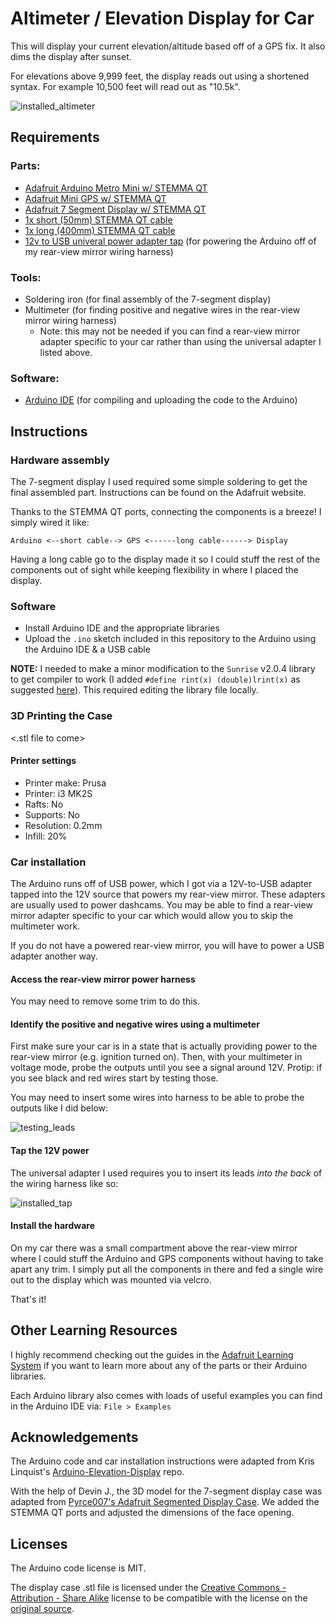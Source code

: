 # Altimeter / Elevation Display for Car

This will display your current elevation/altitude based off of a GPS fix. It also dims the display after sunset. 

For elevations above 9,999 feet, the display reads out using a shortened syntax. For example 10,500 feet will read out as "10.5k".

![installed_altimeter](https://github.com/user-attachments/assets/f73971af-cc9b-4cc4-bcb3-9e36a53d3b15)

## Requirements

### Parts:
* [Adafruit Arduino Metro Mini w/ STEMMA QT](https://www.adafruit.com/product/2590)
* [Adafruit Mini GPS w/ STEMMA QT](https://www.adafruit.com/product/4415)
* [Adafruit 7 Segment Display w/ STEMMA QT](https://www.adafruit.com/product/878)
* [1x short (50mm) STEMMA QT cable](https://www.adafruit.com/product/4399)
* [1x long (400mm) STEMMA QT cable](https://www.adafruit.com/product/5385)
* [12v to USB univeral power adapter tap](https://www.amazon.com/dp/B0D4LGW3JM) (for powering the Arduino off of my rear-view mirror wiring harness)

### Tools:
* Soldering iron (for final assembly of the 7-segment display)
* Multimeter (for finding positive and negative wires in the rear-view mirror wiring harness)
    * Note: this may not be needed if you can find a rear-view mirror adapter specific to your car rather than using the universal adapter I listed above.

### Software:
* [Arduino IDE](https://docs.arduino.cc/software/ide/#ide-v2) (for compiling and uploading the code to the Arduino)

## Instructions

### Hardware assembly
The 7-segment display I used required some simple soldering to get the final assembled part. Instructions can be found on the Adafruit website.

Thanks to the STEMMA QT ports, connecting the components is a breeze! I simply wired it like:

```
Arduino <--short cable--> GPS <------long cable------> Display
```

Having a long cable go to the display made it so I could stuff the rest of the components out of sight while keeping flexibility in where I placed the display.

### Software
* Install Arduino IDE and the appropriate libraries
* Upload the `.ino` sketch included in this repository to the Arduino using the Arduino IDE & a USB cable

**NOTE:** I needed to make a minor modification to the `Sunrise` v2.0.4 library to get compiler to work (I added `#define rint(x) (double)lrint(x)` as suggested [here](https://github.com/signetica/SunRise/blob/93c2db79c580f0758d3f497aed1d599d7d815036/SunRise.cpp#L263)). 
This required editing the library file locally. 

### 3D Printing the Case
<.stl file to come>

#### Printer settings
- Printer make: Prusa
- Printer: i3 MK2S
- Rafts: No
- Supports: No
- Resolution: 0.2mm
- Infill: 20%

### Car installation
The Arduino runs off of USB power, which I got via a 12V-to-USB adapter tapped into the 12V source that powers my rear-view mirror. 
These adapters are usually used to power dashcams. 
You may be able to find a rear-view mirror adapter specific to your car which would allow you to skip the multimeter work.

If you do not have a powered rear-view mirror, you will have to power a USB adapter another way.

#### Access the rear-view mirror power harness 
You may need to remove some trim to do this.

#### Identify the positive and negative wires using a multimeter
First make sure your car is in a state that is actually providing power to the rear-view mirror (e.g. ignition turned on). Then, with your multimeter in voltage mode, probe the outputs until you see a signal around 12V. Protip: if you see black and red wires start by testing those. 

You may need to insert some wires into harness to be able to probe the outputs like I did below:

![testing_leads](https://github.com/user-attachments/assets/1bfcbf1b-6476-44bb-94f8-dab262eb5149)


#### Tap the 12V power
The universal adapter I used requires you to insert its leads *into the back* of the wiring harness like so:

![installed_tap](https://github.com/user-attachments/assets/8e88bfdc-2a13-4f1e-8def-8ad9cea59d59)

#### Install the hardware
On my car there was a small compartment above the rear-view mirror where I could stuff the Arduino and GPS components without having to take apart any trim. I simply put all the components in there and fed a single wire out to the display which was mounted via velcro.

That's it!

## Other Learning Resources
I highly recommend checking out the guides in the [Adafruit Learning System](https://learn.adafruit.com/) if you want to learn more about any of the parts or their Arduino libraries. 

Each Arduino library also comes with loads of useful examples you can find in the Arduino IDE via: `File > Examples`

## Acknowledgements
The Arduino code and car installation instructions were adapted from Kris Linquist's [Arduino-Elevation-Display](https://github.com/klinquist/Arduino-Elevation-Display) repo.

With the help of Devin J., the 3D model for the 7-segment display case was adapted from [Pyrce007's Adafruit Segmented Display Case](https://www.thingiverse.com/thing:2669204). We added the STEMMA QT ports and adjusted the dimensions of the face opening. 


## Licenses
The Arduino code license is MIT.

The display case .stl file is licensed under the [Creative Commons - Attribution - Share Alike](https://creativecommons.org/licenses/by-sa/3.0/) license to be compatible with the license on the [original source](https://www.thingiverse.com/thing:2669204).
